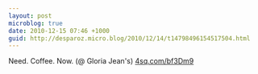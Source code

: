 ```yaml
---
layout: post
microblog: true
date: 2010-12-15 07:46 +1000
guid: http://desparoz.micro.blog/2010/12/14/t14798496154517504.html
---
```

Need. Coffee. Now. (@ Gloria Jean's) [4sq.com/bf3Dm9](http://4sq.com/bf3Dm9)
